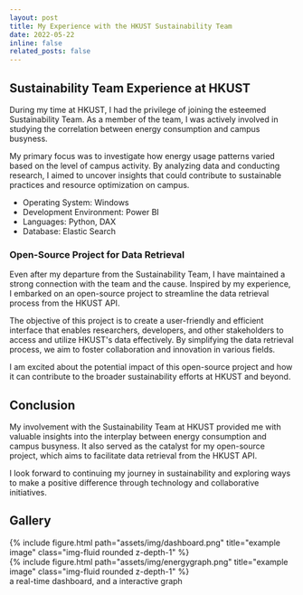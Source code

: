 ```yaml
---
layout: post
title: My Experience with the HKUST Sustainability Team
date: 2022-05-22
inline: false
related_posts: false
---
```


## Sustainability Team Experience at HKUST

During my time at HKUST, I had the privilege of joining the esteemed Sustainability Team. As a member of the team, I was actively involved in studying the correlation between energy consumption and campus busyness.

My primary focus was to investigate how energy usage patterns varied based on the level of campus activity. By analyzing data and conducting research, I aimed to uncover insights that could contribute to sustainable practices and resource optimization on campus.

- Operating System: Windows
- Development Environment: Power BI
- Languages: Python, DAX
- Database: Elastic Search

### Open-Source Project for Data Retrieval

Even after my departure from the Sustainability Team, I have maintained a strong connection with the team and the cause. Inspired by my experience, I embarked on an open-source project to streamline the data retrieval process from the HKUST API.

The objective of this project is to create a user-friendly and efficient interface that enables researchers, developers, and other stakeholders to access and utilize HKUST's data effectively. By simplifying the data retrieval process, we aim to foster collaboration and innovation in various fields.

I am excited about the potential impact of this open-source project and how it can contribute to the broader sustainability efforts at HKUST and beyond.

## Conclusion

My involvement with the Sustainability Team at HKUST provided me with valuable insights into the interplay between energy consumption and campus busyness. It also served as the catalyst for my open-source project, which aims to facilitate data retrieval from the HKUST API.

I look forward to continuing my journey in sustainability and exploring ways to make a positive difference through technology and collaborative initiatives.

## Gallery
<div class="row justify-content-sm-center">
    <div class="col-sm-8 mt-3 mt-md-0">
        {% include figure.html path="assets/img/dashboard.png" title="example image" class="img-fluid rounded z-depth-1" %}
    </div>
    <div class="col-sm-4 mt-3 mt-md-0">
        {% include figure.html path="assets/img/energygraph.png" title="example image" class="img-fluid rounded z-depth-1" %}
    </div>
</div>
<div class="caption">
    a real-time dashboard, and a interactive graph
</div>